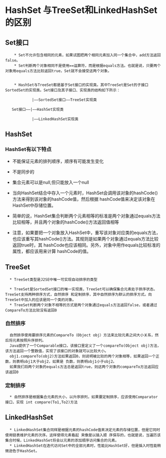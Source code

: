 # HashSet 与TreeSet和LinkedHashSet的区别

## Set接口
        * Set不允许包含相同的元素，如果试图把两个相同元素加入同一个集合中，add方法返回false。
        * Set判断两个对象相同不是使用==运算符，而是根据equals方法。也就是说，只要两个对象用equals方法比较返回true，Set就不会接受这两个对象。


        * HashSet与TreeSet都是基于Set接口的实现类。其中TreeSet是Set的子接口SortedSet的实现类。Set接口及其子接口、实现类的结构如下所示：

                |——SortedSet接口——TreeSet实现类

       Set接口——|——HashSet实现类                

                |——LinkedHashSet实现类


## HashSet

### HashSet有以下特点
  * 不能保证元素的排列顺序，顺序有可能发生变化
  * 不是同步的
  * 集合元素可以是null,但只能放入一个null
  * 当向HashSet结合中存入一个元素时，HashSet会调用该对象的hashCode()方法来得到该对象的hashCode值，然后根据 hashCode值来决定该对象在HashSet中存储位置。

  
  * 简单的说，HashSet集合判断两个元素相等的标准是两个对象通过equals方法比较相等，并且两个对象的hashCode()方法返回值相等
  * 注意，如果要把一个对象放入HashSet中，重写该对象对应类的equals方法，也应该重写其hashCode()方法。其规则是如果两个对象通过equals方法比较返回true时，其   hashCode也应该相同。另外，对象中用作equals比较标准的属性，都应该用来计算 hashCode的值。




## TreeSet

      * TreeSet类型是J2SE中唯一可实现自动排序的类型

      * TreeSet是SortedSet接口的唯一实现类，TreeSet可以确保集合元素处于排序状态。TreeSet支持两种排序方式，自然排序 和定制排序，其中自然排序为默认的排序方式。向  TreeSet中加入的应该是同一个类的对象。
      * TreeSet判断两个对象不相等的方式是两个对象通过equals方法返回false，或者通过CompareTo方法比较没有返回0


### 自然排序
      自然排序使用要排序元素的CompareTo（Object obj）方法来比较元素之间大小关系，然后将元素按照升序排列。
      Java提供了一个Comparable接口，该接口里定义了一个compareTo(Object obj)方法，该方法返回一个整数值，实现了该接口的对象就可以比较大小。
      obj1.compareTo(obj2)方法如果返回0，则说明被比较的两个对象相等，如果返回一个正数，则表明obj1大于obj2，如果是 负数，则表明obj1小于obj2。
      如果我们将两个对象的equals方法总是返回true，则这两个对象的compareTo方法返回应该返回0
### 定制排序
      * 自然排序是根据集合元素的大小，以升序排列，如果要定制排序，应该使用Comparator接口，实现 int compare(To1,To2)方法


## LinkedHashSet
      * LinkedHashSet集合同样是根据元素的hashCode值来决定元素的存储位置，但是它同时使用链表维护元素的次序。这样使得元素看起 来像是以插入顺 序保存的，也就是说，当遍历该集合时候，LinkedHashSet将会以元素的添加顺序访问集合的元素。
      * LinkedHashSet在迭代访问Set中的全部元素时，性能比HashSet好，但是插入时性能稍微逊色于HashSet。

